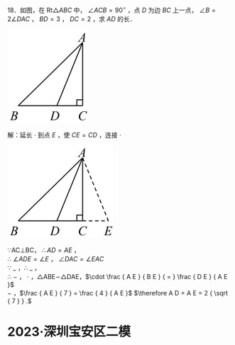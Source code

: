 18．如图，在 $\mathrm { R t } \triangle A B C$ 中， $\angle A C B = 9 0 ^ { \circ }$ ，点 $D$ 为边 $B C$ 上一点， $\angle B { = } 2 \angle D A C$ ， $B D = 3$ ， $D C = 2$ ，求 $A D$ 的长．

![](<../../qs_image_DB/专题1-6_二倍角的解题策略：倍半角模型与绝配角（解析版）_/0000e6dd1028115201e69ec1d884877b1a9f9a448d042d0b20e6cf798cc87e92.jpg>)

解：延长 $\cdot$ 到点 $E$ ，使 $C E { = } C D$ ，连接 $\cdot$

![](<../../qs_image_DB/专题1-6_二倍角的解题策略：倍半角模型与绝配角（解析版）_/41abbdf49c1b030f6ad8068143f86e2d88da49e4c0e2ba3106442b1526b74c7f.jpg>)

∵AC⊥BC， $\therefore A D { = } A E$ ，  
∴ $\angle A D E { = \angle E }$ ， $\angle D A C = \angle E A C$   
∵ $\_$ ，∴ $\_$ ，  
∴ $-$ ， $\cdot$ ，△ABE∽△DAE，$\cdot \frac { A E } { B E } { = } \frac { D E } { A E }$   
$-$ ，$\frac { A E } { 7 } = \frac { 4 } { A E }$ $\therefore A D = A E = 2 { \sqrt { 7 } } .$

# 2023·深圳宝安区二模
